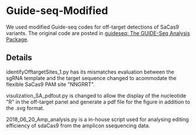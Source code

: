 # Guide-seq-Modified
We used modified Guide-seq codes for off-target detections of SaCas9 variants. The original code are posted in [guideseq: The GUIDE-Seq Analysis Package](https://github.com/aryeelab/guideseq).

## Details
identifyOfftargetSites_1.py has its mismatches evaluation between the sgRNA template and the target sequence changed to acommodate the flexible SaCas9 PAM site "NNGRRT".

visulization_SA_pdfout.py is changed to allow the display of the nucleotide "R" in the off-target panel and generate a pdf file for the figure in addition to the .svg format.  

2018_06_20_Amp_analysis.py is a in-house script used for analysing editing efficiency of sdaCas9 from the amplicon ssequencing data. 

